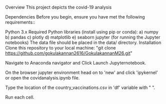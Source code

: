 Overview This project depicts the covid-19 analysis

Dependencies Before you begin, ensure you have met the following requirements::

Python 3.x Required Python libraries (install using pip or conda): 
a) numpy b) pandas c) plotly d) matplotlib e) seaborn jupyter (for running the Jupyter notebooks) 
The data file should be placed in the data/ directory. 
Installation Clone this repository to your local machine:
 "git clone https://github.com/gokulakannan2616/GokulakannanM26.git"

Navigate to Anaconda navigator and Click Launch Jupyternotebook.

On the browser jupyter environment head on to 'new' and click 'ipykernel' or open the covidanalysis.ipynb file.

Type the location of the country_vaccinations.csv in 'df' variable with " ".

Run each cell.
